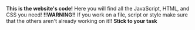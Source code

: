 **This is the website's code!**
Here you will find all the JavaScript, HTML, and CSS you need!
**!!WARNING!!**
If you work on a file, script or style make sure that the others aren't already working on it!!
__Stick to your task__
